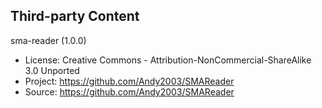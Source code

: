 ## Third-party Content

sma-reader (1.0.0)

 * License: Creative Commons - Attribution-NonCommercial-ShareAlike 3.0 Unported
 * Project: https://github.com/Andy2003/SMAReader
 * Source: https://github.com/Andy2003/SMAReader
